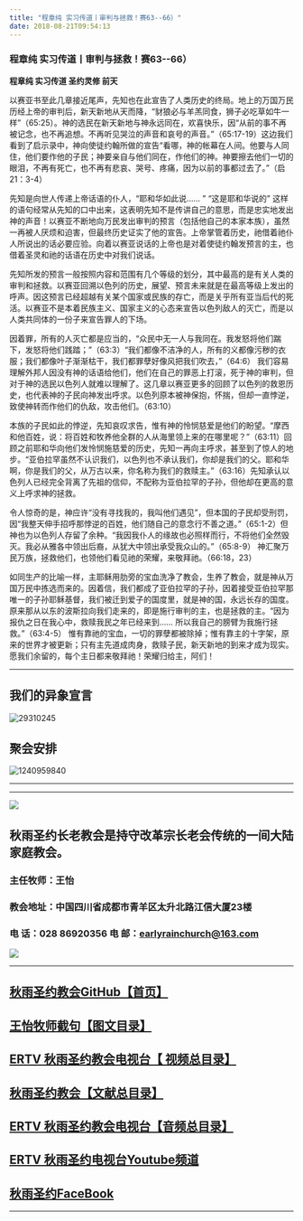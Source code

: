 ```yaml
---
title: "程章纯 实习传道丨审判与拯救！赛63--66）"
date: 2018-08-21T09:54:13
---
```


### 程章纯 实习传道丨审判与拯救！赛63--66）

**程章纯 实习传道  圣约灵修  前天**


以赛亚书至此几章接近尾声，先知也在此宣告了人类历史的终局。地上的万国万民历经上帝的审判后，新天新地从天而降，“豺狼必与羊羔同食，狮子必吃草如牛一样”（65:25）。神的选民在新天新地与神永远同在，欢喜快乐，因“从前的事不再被记念，也不再追想。不再听见哭泣的声音和哀号的声音。”（65:17-19）这边我们看到了启示录中，神向使徒约翰所做的宣告“看哪，神的帐幕在人间。他要与人同住，他们要作他的子民；神要亲自与他们同在，作他们的神。神要擦去他们一切的眼泪，不再有死亡，也不再有悲哀、哭号、疼痛，因为以前的事都过去了。”（启21：3-4）

 
先知是向世人传递上帝话语的仆人，“耶和华如此说…… ” “这是耶和华说的” 这样的语句经常从先知的口中出来，这表明先知不是传讲自己的意思，而是忠实地发出神的声音！以赛亚不断地向万民发出审判的预言（包括他自己的本家本族），虽然一再被人厌烦和迫害，但最终历史证实了他的宣告。上帝掌管着历史，祂借着祂仆人所说出的话必要应验。向着以赛亚说话的上帝也是对着使徒约翰发预言的主，也借着圣灵和祂的话语在历史中对我们说话。

先知所发的预言一般按照内容和范围有几个等级的划分，其中最高的是有关人类的审判和拯救。以赛亚回溯以色列的历史，展望、预言未来就是在最高等级上发出的呼声。因这预言已经超越有关某个国家或民族的存亡，而是关乎所有亚当后代的死活。以赛亚不是本着民族主义、国家主义的心态来宣告以色列敌人的灭亡，而是以人类共同体的一份子来宣告罪人的下场。

因着罪，所有的人灭亡都是应当的，“众民中无一人与我同在。我发怒将他们踹下，发怒将他们践踏；”（63:3）“我们都像不洁净的人，所有的义都像污秽的衣服；我们都像叶子渐渐枯干，我们都罪孽好像风把我们吹去，”（64:6） 我们容易理解外邦人因没有神的话语给他们，他们在自己的罪恶上打滚，死于神的审判，但对于神的选民以色列人就难以理解了。这几章以赛亚更多的回顾了以色列的救恩历史，也代表神的子民向神发出呼求。以色列原本被神保抱，怀揣，但却一直悖逆，致使神转而作他们的仇敌，攻击他们。（63:10）


本族的子民如此的悖逆，先知哀叹求告，惟有神的怜悯慈爱是他们的盼望。“摩西和他百姓，说：将百姓和牧养他全群的人从海里领上来的在哪里呢？”（63:11）回顾之前耶和华向他们发怜悯施慈爱的历史，先知一再向主呼求，甚至到了惊人的地步。“亚伯拉罕虽然不认识我们，以色列也不承认我们，你却是我们的父。耶和华啊，你是我们的父，从万古以来，你名称为我们的救赎主。”（63:16）先知承认以色列人已经完全背离了先祖的信仰，不配称为亚伯拉罕的子孙，但他却在更高的意义上呼求神的拯救。

令人惊奇的是，神应许“没有寻找我的，我叫他们遇见”，但本国的子民却受刑罚，因“我整天伸手招呼那悖逆的百姓，他们随自己的意念行不善之道。”（65:1-2）但神也为以色列人存留了余种。“我因我仆人的缘故也必照样而行，不将他们全然毁灭。我必从雅各中领出后裔，从犹大中领出承受我众山的。”（65:8-9） 神汇聚万民万族，拯救他们，也领他们看见祂的荣耀，来敬拜祂。（66:18，23）

如同生产的比喻一样，主耶稣用肋旁的宝血洗净了教会，生养了教会，就是神从万国万民中拣选而来的。因着信，我们都成了亚伯拉罕的子孙，因着接受亚伯拉罕那唯一的子孙耶稣基督，我们被迁到爱子的国度里，就是神的国，永远长存的国度。原来那从以东的波斯拉向我们走来的，即是施行审判的主，也是拯救的主。“因为报仇之日在我心中，救赎我民之年已经来到…… 所以我自己的膀臂为我施行拯救。”（63:4-5） 惟有靠祂的宝血，一切的罪孽都被除掉；惟有靠主的十字架，原来的世界才被更新；只有主先道成肉身，救赎子民，新天新地的到来才成为现实。愿我们余留的，每个主日都来敬拜祂！荣耀归给主，阿们！


------------------------------------------------------------------------------------------------------------
## 我们的异象宣言


![29310245](https://user-images.githubusercontent.com/37917810/40770705-0e303450-64ee-11e8-8a68-01700194500a.jpg)


## 聚会安排 


![1240959840](https://user-images.githubusercontent.com/37917810/40770738-27f07d3c-64ee-11e8-960f-42a2758933a3.jpg)


------------------------------------------------------------------------------------------------------------
------------------------------------------------------------------------------------------------------------
<img src="http://ww1.sinaimg.cn/large/00763B6bgy1fpvojilplcj308008074j.jpg"/>



## 秋雨圣约长老教会是持守改革宗长老会传统的一间大陆家庭教会。 

###  主任牧师：王怡 
### 教会地址：中国四川省成都市青羊区太升北路江信大厦23楼
###  电        话：028 86920356           电        邮：earlyrainchurch@163.com
<img src="http://ww1.sinaimg.cn/large/00763B6bly1fq11ea2huhg304201qgm0.gif"/>


------------------------------------------------------------------------------------------------------------

## [秋雨圣约教会GitHub【首页】](https://github.com/chengduqiuyu/-/issues)

## [王怡牧师截句【图文目录】](https://github.com/chengduqiuyu/-/issues/31)

## [ERTV 秋雨圣约教会电视台【 视频总目录】](https://github.com/chengduqiuyu/-/issues/16)

## [秋雨圣约教会【文献总目录】](https://github.com/chengduqiuyu/-/issues/15)

## [ERTV 秋雨圣约教会电视台【音频总目录】](https://github.com/chengduqiuyu/-/issues/13)

##  [ERTV 秋雨圣约电视台Youtube频道](https://www.youtube.com/channel/UCn7IF7YEKrgKi0LaCsX8YCg/about)

## [秋雨圣约FaceBook](https://www.facebook.com/church.earlyraincovenant)
------------------------------------------------------------------------------------------------------------

